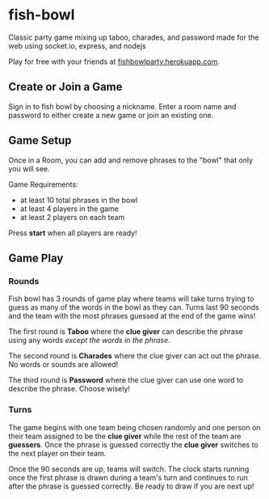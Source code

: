 # fish-bowl

Classic party game mixing up taboo, charades, and password made for the web using socket.io, express, and nodejs

Play for free with your friends at [fishbowlparty.herokuapp.com](fishbowlparty.herokuapp.com).

## Create or Join a Game

Sign in to fish bowl by choosing a nickname. Enter a room name and password to either create a new game or join an existing one.

## Game Setup

Once in a Room, you can add and remove phrases to the "bowl" that only you will see.

Game Requirements:

- at least 10 total phrases in the bowl
- at least 4 players in the game
- at least 2 players on each team

Press **start** when all players are ready!

## Game Play

### Rounds

Fish bowl has 3 rounds of game play where teams will take turns trying to guess as many of the words in the bowl as they can. Turns last 90 seconds and the team with the most phrases guessed at the end of the game wins!

The first round is **Taboo** where the **clue giver** can describe the phrase using any words _except the words in the phrase_.

The second round is **Charades** where the clue giver can act out the phrase. No words or sounds are allowed!

The third round is **Password** where the clue giver can use one word to describe the phrase. Choose wisely!

### Turns

The game begins with one team being chosen randomly and one person on their team assigned to be the **clue giver** while the rest of the team are **guessers**. Once the phrase is guessed correctly the **clue giver** switches to the next player on their team.

Once the 90 seconds are up, teams will switch. The clock starts running once the first phrase is drawn during a team's turn and continues to run after the phrase is guessed correctly. Be ready to draw if you are next up!
